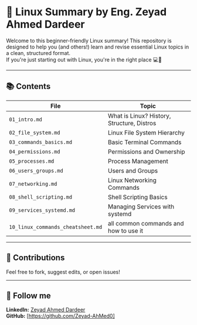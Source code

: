 # 🐧 Linux Summary by Eng. Zeyad Ahmed Dardeer

Welcome to this beginner-friendly Linux summary! This repository is designed to help you (and others!) learn and revise essential Linux topics in a clean, structured format.  
If you're just starting out with Linux, you're in the right place 💻🚀

---

## 📚 Contents

| File | Topic |
|------|-------|
| `01_intro.md` | What is Linux? History, Structure, Distros |
| `02_file_system.md` | Linux File System Hierarchy |
| `03_commands_basics.md` | Basic Terminal Commands |
| `04_permissions.md` | Permissions and Ownership |
| `05_processes.md` | Process Management |
| `06_users_groups.md` | Users and Groups |
| `07_networking.md` | Linux Networking Commands |
| `08_shell_scripting.md` | Shell Scripting Basics |
| `09_services_systemd.md` | Managing Services with systemd |
| `10_linux_commands_cheatsheet.md` | all common commands and how to use it |


---

## 🤝 Contributions
Feel free to fork, suggest edits, or open issues!

---

## 📌 Follow me
**LinkedIn:** [Zeyad Ahmed Dardeer](https://www.linkedin.com/in/zeyad-ahmed-%F0%9F%87%B5%F0%9F%87%B8%E2%98%81%EF%B8%8F-5a9639356/)  
**GitHub:** [https://github.com/Zeyad-AhMed0]
